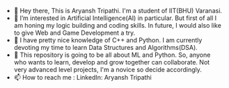 - 👋 Hey there, This is Aryansh Tripathi. I'm a student of IIT(BHU) Varanasi.
- 👀 I’m interested in Artificial Intelligence(AI) in particular. But first of all I am honing my logic building and coding skills. In future, I would also like to give Web and Game Development a try. 
- 🌱 I have pretty nice knowledge of C++ and Python. I am currently devoting my time to learn Data Structures and Algorithms(DSA).  
- 💞️ This repository is going to be all about ML and Python. So, anyone who wants to learn, develop and grow together can collaborate. Not very advanced level projects, I'm a novice so decide accordingly.
- 📫 How to reach me :
      LinkedIn: Aryansh Tripathi
      

<!---
AryanshTripathi/AryanshTripathi is a ✨ special ✨ repository because its `README.md` (this file) appears on your GitHub profile.
You can click the Preview link to take a look at your changes.
--->
